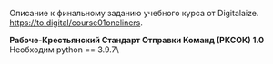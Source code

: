 Описание к финальному заданию учебного курса от Digitalaize.\
https://to.digital/course01oneliners.  

**Рабоче-Крестьянский Стандарт Отправки Команд (РКСОК) 1.0**\
Необходим python == 3.9.7\

